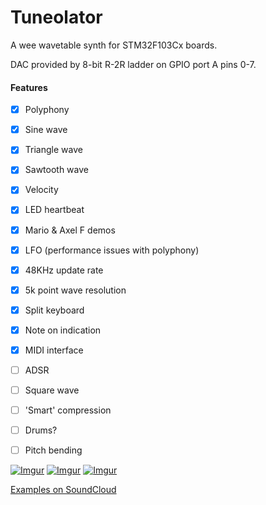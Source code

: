 # Tuneolator

A wee wavetable synth for STM32F103Cx boards.

DAC provided by 8-bit R-2R ladder on GPIO port A pins 0-7.

#### Features
- [x] Polyphony
- [x] Sine wave
- [x] Triangle wave
- [x] Sawtooth wave
- [x] Velocity
- [x] LED heartbeat
- [x] Mario & Axel F demos
- [x] LFO (performance issues with polyphony)
- [x] 48KHz update rate
- [x] 5k point wave resolution
- [x] Split keyboard
- [x] Note on indication
- [x] MIDI interface

- [ ] ADSR
- [ ] Square wave
- [ ] 'Smart' compression
- [ ] Drums?
- [ ] Pitch bending

[![Imgur](https://i.imgur.com/Zxr6q0it.png)](https://i.imgur.com/Zxr6q0i.png)
[![Imgur](https://i.imgur.com/RtHABrtt.png)](https://i.imgur.com/RtHABrt.png)
[![Imgur](https://i.imgur.com/frAB9UYm.jpg)](https://i.imgur.com/frAB9UY.jpg)

[Examples on SoundCloud](https://soundcloud.com/user-386388169-92353866/sets/tuneolator-examples)
